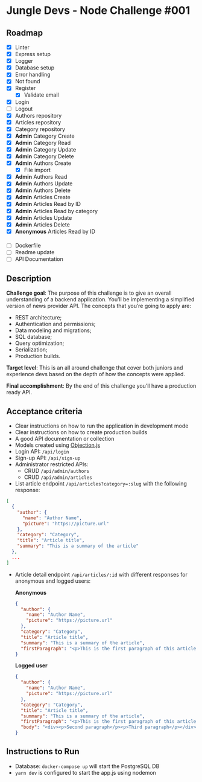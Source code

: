 # Jungle Devs - Node Challenge #001

## Roadmap

- [x] Linter
- [x] Express setup
- [x] Logger
- [x] Database setup
- [x] Error handling
- [x] Not found
- [x] Register
  - [x] Validate email
- [x] Login
- [ ] Logout
- [x] Authors repository
- [x] Articles repository
- [x] Category repository
- [x] **Admin** Category Create
- [x] **Admin** Category Read
- [x] **Admin** Category Update
- [x] **Admin** Category Delete
- [x] **Admin** Authors Create
  - [x] File import
- [x] **Admin** Authors Read
- [x] **Admin** Authors Update
- [x] **Admin** Authors Delete
- [x] **Admin** Articles Create
- [x] **Admin** Articles Read by ID
- [x] **Admin** Articles Read by category
- [x] **Admin** Articles Update
- [x] **Admin** Articles Delete
- [x] **Anonymous** Articles Read by ID

####

- [ ] Dockerfile
- [ ] Readme update
- [ ] API Documentation

## Description

**Challenge goal**: The purpose of this challenge is to give an overall understanding of a backend application. You’ll be implementing a simplified version of news provider API. The concepts that you’re going to apply are:

- REST architecture;
- Authentication and permissions;
- Data modeling and migrations;
- SQL database;
- Query optimization;
- Serialization;
- Production builds.

**Target level**: This is an all around challenge that cover both juniors and experience devs based on the depth of how the concepts were applied.

**Final accomplishment**: By the end of this challenge you’ll have a production ready API.

## Acceptance criteria

- Clear instructions on how to run the application in development mode
- Clear instructions on how to create production builds
- A good API documentation or collection
- Models created using [Objection.js](https://vincit.github.io/objection.js/)
- Login API: `/api/login`
- Sign-up API: `/api/sign-up`
- Administrator restricted APIs:
  - CRUD `/api/admin/authors`
  - CRUD `/api/admin/articles`
- List article endpoint `/api/articles?category=:slug` with the following response:

```json
[
  {
    "author": {
      "name": "Author Name",
      "picture": "https://picture.url"
    },
    "category": "Category",
    "title": "Article title",
    "summary": "This is a summary of the article"
  },
  ...
]
```

- Article detail endpoint `/api/articles/:id` with different responses for anonymous and logged users:

  **Anonymous**

  ```json
  {
    "author": {
      "name": "Author Name",
      "picture": "https://picture.url"
    },
    "category": "Category",
    "title": "Article title",
    "summary": "This is a summary of the article",
    "firstParagraph": "<p>This is the first paragraph of this article</p>"
  }
  ```

  **Logged user**

  ```json
  {
    "author": {
      "name": "Author Name",
      "picture": "https://picture.url"
    },
    "category": "Category",
    "title": "Article title",
    "summary": "This is a summary of the article",
    "firstParagraph": "<p>This is the first paragraph of this article</p>",
    "body": "<div><p>Second paragraph</p><p>Third paragraph</p></div>"
  }
  ```

## Instructions to Run

- Database: `docker-compose up` will start the PostgreSQL DB
- `yarn dev` is configured to start the app.js using nodemon
